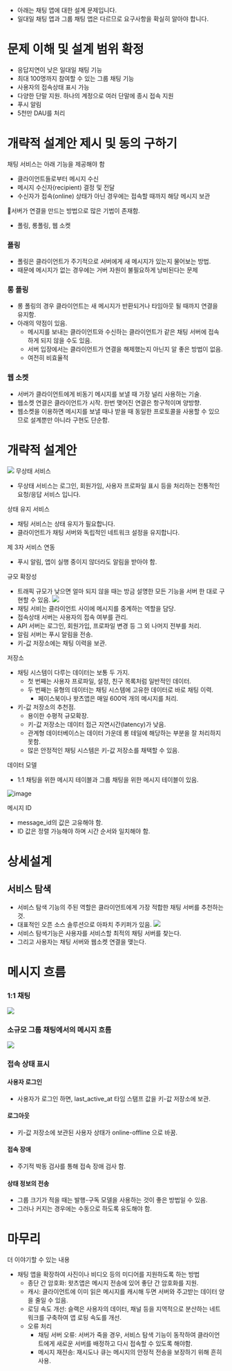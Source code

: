 - 아래는 채팅 앱에 대한 설계 문제입니다.
- 일대일 채팅 앱과 그룹 채팅 앱은 다르므로 요구사항을 확실히 알아야 합니다.
# 문제 이해 및 설계 범위 확정
- 응답지연이 낮은 일대일 채팅 기능
- 최대 100명까지 참여할 수 있는 그룹 채팅 기능
- 사용자의 접속상태 표시 가능
- 다양한 단말 지원. 하나의 계정으로 여러 단말에 종시 접속 지원
- 푸시 알림
- 5천만 DAU를 처리

# 개략적 설계안 제시 및 동의 구하기
채팅 서비스는 아래 기능을 제공해야 함
- 클라이언트들로부터 메시지 수신
- 메시지 수신자(recipient) 결정 및 전달
- 수신자가 접속(online) 상태가 아닌 경우에는 접속할 때까지 해당 메시지 보관

서버가 연결을 만드는 방법으로 많은 기법이 존재함.
- 폴링, 롱폴링, 웹 소켓

### 폴링
- 폴링은 클라이언트가 주기적으로 서버에게 새 메시지가 있는지 물어보는 방법.
- 때문에 메시지가 없는 경우에는 거버 자원이 불필요하게 낭비된다는 문제

### 롱 폴링
- 롱 폴링의 경우 클라이언트는 새 메시지가 반환되거나 타임아웃 될 때까지 연결을 유지함.
- 아래의 약점이 있음.
    - 메시지를 보내는 클라이언트와 수신하는 클라이언트가 같은 채팅 서버에 접속하게 되지 않을 수도 있음.
    - 서버 입장에서는 클라이언트가 연결을 해제했는지 아닌지 알 좋은 방법이 없음.
    - 여전히 비효율적
### 웹 소켓
- 서버가 클라이언트에게 비동기 메시지를 보낼 때 가장 널리 사용하는 기술.
- 웹소켓 연결은 클라이언트가 시작. 한번 맺어진 연결은 항구적이며 양방향.
- 웹소켓을 이용하면 메시지를 보낼 때나 받을 때 동일한 프로토콜을 사용할 수 있으므로 설계뿐만 아니라 구현도 단순함.

# 개략적 설계안
![](https://user-images.githubusercontent.com/42582516/188290675-a331d887-78ec-485e-93c5-aeb634e34244.png)
무상태 서비스
- 무상태 서비스는 로그인, 회원가임, 사용자 프로파일 표시 등을 처리하는 전통적인 요청/응답 서비스 입니다.

상태 유지 서비스
- 채팅 서비스는 상태 유지가 필요합니다.
- 클라이언트가 채팅 서버와 독립적인 네트워크 설정을 유지합니다.

제 3자 서비스 연동
- 푸시 알림, 앱이 실행 중이지 않더라도 알림을 받아야 함.

규모 확장성
- 트래픽 규모가 낮으면 얼마 되지 않을 때는 방금 설명한 모든 기능을 서버 한 대로 구현할 수 있음.
![](https://user-images.githubusercontent.com/42582516/188290916-edc068ee-179b-446d-a72c-02b7a21898b5.png)
- 채팅 서비는 클라이언트 사이에 메시지를 중계하는 역할을 담당.
- 접속상태 서버는 사용자의 접속 여부를 관리.
- API 서버는 로그인, 회원가입, 프로파일 변경 등 그 외 나머지 전부를 처리.
- 알림 서버는 푸시 알림을 전송.
- 키-값 저장소에는 채팅 이력을 보관.

저장소
- 채팅 시스템이 다루는 데이터는 보통 두 가지.
    - 첫 번째는 사용자 프로파일, 설정, 친구 목록처럼 일반적인 데이터.
    - 두 번째는 유형의 데이터는 채팅 시스템에 고유한 데이터로 바로 채팅 이력.
        - 페이스북이나 왓츠앱은 매일 600억 개의 메시지를 처리.
- 키-값 저장소의 추천점.
    - 용이한 수평적 규모확장.
    - 키-값 저장소는 데이터 접근 지연시간(latency)가 낮음.
    - 관계형 데이터베이스는 데이터 가운데 롱 테일에 해당하는 부분을 잘 처리하지 못함.
    - 많은 안정적인 채팅 시스템은 키-값 저장소를 채택할 수 있음.

데이터 모델
- 1:1 채팅을 위한 메시지 테이블과 그룹 채팅을 위한 메시지 테이블이 있음.

![image](https://user-images.githubusercontent.com/42582516/188291116-b640cda7-cef2-4088-8b33-5da59d5de94e.png)

메시지 ID
- message_id의 값은 고유해야 함.
- ID 값은 정렬 가능해야 하며 시간 순서와 일치해야 함.
# 상세설계

## 서비스 탐색
- 서비스 탐색 기능의 주된 역할은 클라이언트에게 가장 적합한 채팅 서버를 추천하는 것.
- 대표적인 오픈 소스 솔루션으로 아파치 주키퍼가 있음.
![](https://user-images.githubusercontent.com/42582516/188332059-41d58f96-7890-4284-a123-b66a781cdc5c.png)
- 서비스 탐색기능은 사용자를 서비스할 최적의 채팅 서버를 찾는다.
- 그리고 사용자는 채팅 서버와 웹소켓 연결을 맺는다.
# 메시지 흐름
### 1:1 채팅
![](https://user-images.githubusercontent.com/42582516/188332386-e53075dd-675e-451b-9e6d-d9cc0e20e7fc.png)

### 소규모 그룹 채팅에서의 메시지 흐름
![](https://user-images.githubusercontent.com/42582516/188332653-7aac393f-eac9-45af-8414-eddef667b57a.png)

### 접속 상태 표시

#### 사용자 로그인

- 사용자가 로그인 하면, last_active_at 타임 스탬프 값을 키-값 저장소에 보관.

#### 로그아웃

- 키-값 저장소에 보관된 사용자 상태가 online-offline 으로 바꿈.

#### 접속 장애

- 주기적 박동 검사를 통해 접속 장애 검사 함.

#### 상태 정보의 전송
- 그룹 크기가 적을 때는 발행-구독 모델을 사용하는 것이 좋은 방법일 수 있음.
- 그러나 커지는 경우에는 수동으로 하도록 유도해야 함.

# 마무리
더 이야기할 수 있는 내용
- 채팅 앱을 확장하여 사진이나 비디오 등의 미디어를 지원하도록 하는 방법
    - 종단 간 암호화: 왓츠앱은 메시지 전송에 있어 좋단 간 암호화를 지원.
    - 캐시: 클라이언트에 이미 읽은 메시지를 캐시해 두면 서버와 주고받는 데이터 양을 줄일 수 있음.
    - 로딩 속도 개선: 슬랙은 사용자의 데이터, 채널 등을 지역적으로 분산하는 네트워크를 구축하여 앱 로딍 속도를 개선.
    - 오류 처리
        - 채팅 서버 오류: 서버가 죽을 경우, 서비스 탐색 기능이 동작하여 클라이언트에게 새로운 서버를 배정하고 다시 접속할 수 있도록 해야함.
        - 메시지 재전송: 재시도나 큐는 메시지의 안정적 전송을 보장하기 위해 흔히 사용.